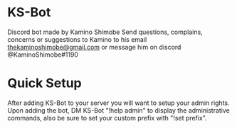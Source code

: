 # KS-Bot
Discord bot made by Kamino Shimobe
Send questions, complains, concerns or suggestions to Kamino to his email thekaminoshimobe@gmail.com or message him on discord @KaminoShimobe#1190

# Quick Setup
After adding KS-Bot to your server you will want to setup your admin rights. Upon adding the bot, DM KS-Bot "!help admin" to display the administrative commands, also be sure to set your custom prefix with "!set prefix".

